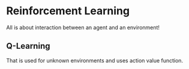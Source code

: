 # Reinforcement Learning
All is about interaction between an agent and an environment!
## Q-Learning
That is used for unknown environments and uses action value function.
